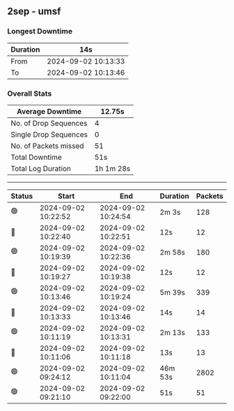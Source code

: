 
## 2sep - umsf

### Longest Downtime

Duration | 14s
---- | ----
From | 2024-09-02 10:13:33
To | 2024-09-02 10:13:46

### Overall Stats

Average Downtime | 12.75s
---- | ----
No. of Drop Sequences | 4
Single Drop Sequences | 0
No. of Packets missed | 51
Total Downtime | 51s
Total Log Duration | 1h 1m 28s


---------

Status | Start | End | Duration | Packets
---- | ---- | ---- | ---- | ----
🟢 | 2024-09-02 10:22:52 | 2024-09-02 10:24:54 | 2m 3s | 128
🔴 | 2024-09-02 10:22:40 | 2024-09-02 10:22:51 | 12s | 12
🟢 | 2024-09-02 10:19:39 | 2024-09-02 10:22:36 | 2m 58s | 180
🔴 | 2024-09-02 10:19:27 | 2024-09-02 10:19:38 | 12s | 12
🟢 | 2024-09-02 10:13:46 | 2024-09-02 10:19:24 | 5m 39s | 339
🔴 | 2024-09-02 10:13:33 | 2024-09-02 10:13:46 | 14s | 14
🟢 | 2024-09-02 10:11:19 | 2024-09-02 10:13:31 | 2m 13s | 133
🔴 | 2024-09-02 10:11:06 | 2024-09-02 10:11:18 | 13s | 13
🟢 | 2024-09-02 09:24:12 | 2024-09-02 10:11:04 | 46m 53s | 2802
🟢 | 2024-09-02 09:21:10 | 2024-09-02 09:22:00 | 51s | 51